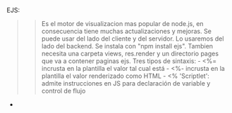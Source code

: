 >>>>>>>>>>>>>>>>>>>>>>>>>>>>>>>>>>>>>>>>>>>>>>>>>>>>>>>>>>>>>>>>>>>>>>>>>>>>>>>>>>>>>>>>>>>>>>>

EJS:

>> Es el motor de visualizacion mas popular de node.js, en consecuencia tiene muchas actualizaciones y mejoras. Se puede usar del lado del cliente y del servidor. Lo usaremos del lado del backend. Se instala con "npm install ejs".
>> Tambien necesita una carpeta views, res.render y un directorio pages que va a contener paginas ejs.
>> Tres tipos de sintaxis:
    - <%= incrusta en la plantilla el valor tal cual está
    - <%- incrusta en la plantilla el valor renderizado como HTML
    - <% 'Scriptlet': admite instrucciones en JS para declaración de variable y control de flujo

* 